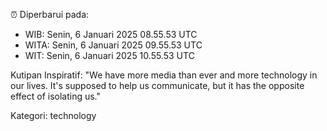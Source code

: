 ⏰ Diperbarui pada:
- WIB: Senin, 6 Januari 2025 08.55.53 UTC
- WITA: Senin, 6 Januari 2025 09.55.53 UTC
- WIT: Senin, 6 Januari 2025 10.55.53 UTC

Kutipan Inspiratif:
"We have more media than ever and more technology in our lives. It's supposed to help us communicate, but it has the opposite effect of isolating us."


Kategori: technology

